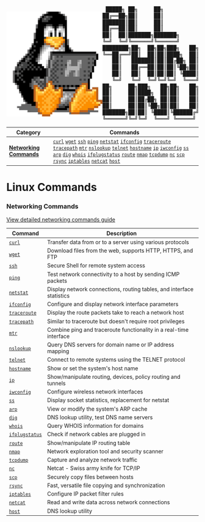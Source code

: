 <div style="display: flex; align-items: center;">
    <img src="linux-mascot.gif" alt="Linux Mascot Falling" style="width: 50%;">
    <pre style="width: 50%; margin: 0; font-family: monospace; line-height: 1.2; font-size: 14px; background: transparent; padding: 0; border: none;">
 █████╗ ██╗     ██╗     
██╔══██╗██║     ██║     
███████║██║     ██║     
██╔══██║██║     ██║     
██║  ██║███████╗███████╗
╚═╝  ╚═╝╚══════╝╚══════╝
████████╗██╗  ██╗██╗███╗   ██╗ ██████╗ ███████╗
╚══██╔══╝██║  ██║██║████╗  ██║██╔════╝ ██╔════╝
   ██║   ███████║██║██╔██╗ ██║██║  ███╗███████╗
   ██║   ██╔══██║██║██║╚██╗██║██║   ██║╚════██║
   ██║   ██║  ██║██║██║ ╚████║╚██████╔╝███████║
   ╚═╝   ╚═╝  ╚═╝╚═╝╚═╝  ╚═══╝ ╚═════╝ ╚══════╝
██╗     ██╗███╗   ██╗██╗   ██╗██╗  ██╗
██║     ██║████╗  ██║██║   ██║╚██╗██╔╝
██║     ██║██╔██╗ ██║██║   ██║ ╚███╔╝ 
██║     ██║██║╚██╗██║██║   ██║ ██╔██╗ 
███████╗██║██║ ╚████║╚██████╔╝██╔╝ ██╗
╚══════╝╚═╝╚═╝  ╚═══╝ ╚═════╝ ╚═╝  ╚═╝</pre>
</div>

| Category | Commands |
|----------|----------|
| [**Networking Commands**](networking.md) | [`curl`](networking.md#curl) [`wget`](networking.md#wget) [`ssh`](networking.md#ssh) [`ping`](networking.md#ping) [`netstat`](networking.md#netstat) [`ifconfig`](networking.md#ifconfig) [`traceroute`](networking.md#traceroute) [`tracepath`](networking.md#tracepath) [`mtr`](networking.md#mtr) [`nslookup`](networking.md#nslookup) [`telnet`](networking.md#telnet) [`hostname`](networking.md#hostname) [`ip`](networking.md#ip) [`iwconfig`](networking.md#iwconfig) [`ss`](networking.md#ss) [`arp`](networking.md#arp) [`dig`](networking.md#dig) [`whois`](networking.md#whois) [`ifplugstatus`](networking.md#ifplugstatus) [`route`](networking.md#route) [`nmap`](networking.md#nmap) [`tcpdump`](networking.md#tcpdump) [`nc`](networking.md#nc) [`scp`](networking.md#scp) [`rsync`](networking.md#rsync) [`iptables`](networking.md#iptables) [`netcat`](networking.md#netcat) [`host`](networking.md#host) |

# Linux Commands

### Networking Commands
[View detailed networking commands guide](networking.md)

| Command | Description |
|---------|-------------|
| [`curl`](networking.md#curl) | Transfer data from or to a server using various protocols |
| [`wget`](networking.md#wget) | Download files from the web, supports HTTP, HTTPS, and FTP |
| [`ssh`](networking.md#ssh) | Secure Shell for remote system access |
| [`ping`](networking.md#ping) | Test network connectivity to a host by sending ICMP packets |
| [`netstat`](networking.md#netstat) | Display network connections, routing tables, and interface statistics |
| [`ifconfig`](networking.md#ifconfig) | Configure and display network interface parameters |
| [`traceroute`](networking.md#traceroute) | Display the route packets take to reach a network host |
| [`tracepath`](networking.md#tracepath) | Similar to traceroute but doesn't require root privileges |
| [`mtr`](networking.md#mtr) | Combine ping and traceroute functionality in a real-time interface |
| [`nslookup`](networking.md#nslookup) | Query DNS servers for domain name or IP address mapping |
| [`telnet`](networking.md#telnet) | Connect to remote systems using the TELNET protocol |
| [`hostname`](networking.md#hostname) | Show or set the system's host name |
| [`ip`](networking.md#ip) | Show/manipulate routing, devices, policy routing and tunnels |
| [`iwconfig`](networking.md#iwconfig) | Configure wireless network interfaces |
| [`ss`](networking.md#ss) | Display socket statistics, replacement for netstat |
| [`arp`](networking.md#arp) | View or modify the system's ARP cache |
| [`dig`](networking.md#dig) | DNS lookup utility, test DNS name servers |
| [`whois`](networking.md#whois) | Query WHOIS information for domains |
| [`ifplugstatus`](networking.md#ifplugstatus) | Check if network cables are plugged in |
| [`route`](networking.md#route) | Show/manipulate IP routing table |
| [`nmap`](networking.md#nmap) | Network exploration tool and security scanner |
| [`tcpdump`](networking.md#tcpdump) | Capture and analyze network traffic |
| [`nc`](networking.md#nc) | Netcat - Swiss army knife for TCP/IP |
| [`scp`](networking.md#scp) | Securely copy files between hosts |
| [`rsync`](networking.md#rsync) | Fast, versatile file copying and synchronization |
| [`iptables`](networking.md#iptables) | Configure IP packet filter rules |
| [`netcat`](networking.md#netcat) | Read and write data across network connections |
| [`host`](networking.md#host) | DNS lookup utility |






